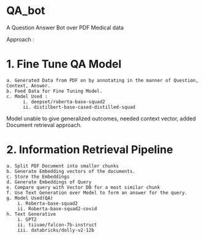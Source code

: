 # QA_bot
A Question Answer Bot over PDF Medical data


Approach : 

# 1. Fine Tune QA Model
    a. Generated Data from PDF on by annotating in the manner of Question, Context, Answer.
    b. Feed Data for Fine Tuning Model.
    c. Model Used : 
          i. deepset/roberta-base-squad2
          ii. distilbert-base-cased-distilled-squad
	
Model unable to give generalized outcomes, needed context vector, added Document retrieval approach.


# 2. Information Retrieval Pipeline 
    a. Split PDF Document into smaller chunks
    b. Generate Embedding vectors of the documents.
    c. Store the Embeddings
    d. Generate Embeddings of Query
    e. Compare query with Vector DB for a most similar chunk
    f. Use Text Generation over Model to form an answer for the query.
    g. Model Used(QA)
        i. Roberta-base-squad2
        ii. Roberta-base-squad2-covid
    h. Text Generative
        i. GPT2
        ii. tiiuae/falcon-7b-instruct
        iii. databricks/dolly-v2-12b

